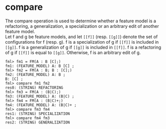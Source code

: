 # compare

The compare operation is used to determine whether a feature model is a refactoring, a generalization, a specialization or an arbitrary edit of another feature model.  
Let f and g be feature models, and let ``[[f]]`` (resp. ``[[g]]``) denote the set of configurations for f (resp. g).
f is a specialization of g if ``[[f]]`` is included in ``[[g]]``.
f is a generalization of g if ``[[g]]`` is included in ``[[f]]``.
f is a refactoring of g if ``[[f]]`` is equal to ``[[g]]``.
Otherwise, f is an arbitrary edit of g.

```
fml> fm1 = FM(A : B [C];)
fm1: (FEATURE_MODEL) A: B [C] ;
fml> fm2 = FM(A : B; B : [C];)
fm2: (FEATURE_MODEL) A: B ;
B: [C] ;
fml> compare fm1 fm2
res0: (STRING) REFACTORING
fml> fm3 = FM(A : (B|C);)
fm3: (FEATURE_MODEL) A: (B|C) ;
fml> fm4 = FM(A : (B|C)+;)
fm4: (FEATURE_MODEL) A: (B|C)+ ;
fml> compare fm3 fm4
res1: (STRING) SPECIALIZATION
fml> compare fm4 fm3
res2: (STRING) GENERALIZATION
```